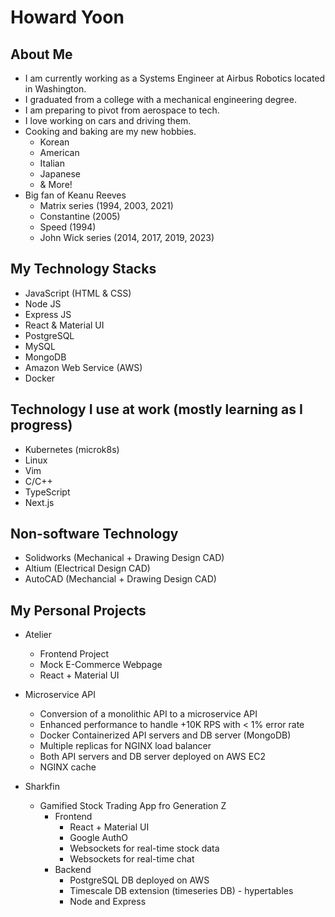 # Howard Yoon

## About Me
- I am currently working as a Systems Engineer at Airbus Robotics located in Washington.
- I graduated from a college with a mechanical engineering degree.
- I am preparing to pivot from aerospace to tech.
- I love working on cars and driving them.
- Cooking and baking are my new hobbies.
  - Korean
  - American
  - Italian
  - Japanese
  - & More!
- Big fan of Keanu Reeves
  - Matrix series (1994, 2003, 2021)
  - Constantine (2005)
  - Speed (1994)
  - John Wick series (2014, 2017, 2019, 2023)

## My Technology Stacks
- JavaScript (HTML & CSS)
- Node JS
- Express JS
- React & Material UI
- PostgreSQL
- MySQL
- MongoDB
- Amazon Web Service (AWS)
- Docker

## Technology I use at work (mostly learning as I progress)
- Kubernetes (microk8s)
- Linux
- Vim
- C/C++
- TypeScript
- Next.js

## Non-software Technology
- Solidworks (Mechanical + Drawing Design CAD)
- Altium (Electrical Design CAD)
- AutoCAD (Mechancial + Drawing Design CAD)

## My Personal Projects
- Atelier
  - Frontend Project
  - Mock E-Commerce Webpage
  - React + Material UI

- Microservice API
  - Conversion of a monolithic API to a microservice API
  - Enhanced performance to handle +10K RPS with < 1% error rate
  - Docker Containerized API servers and DB server (MongoDB)
  - Multiple replicas for NGINX load balancer
  - Both API servers and DB server deployed on AWS EC2
  - NGINX cache

- Sharkfin
  - Gamified Stock Trading App fro Generation Z
    - Frontend
      - React + Material UI
      - Google AuthO
      - Websockets for real-time stock data
      - Websockets for real-time chat
    - Backend
      - PostgreSQL DB deployed on AWS
      - Timescale DB extension (timeseries DB) - hypertables
      - Node and Express
